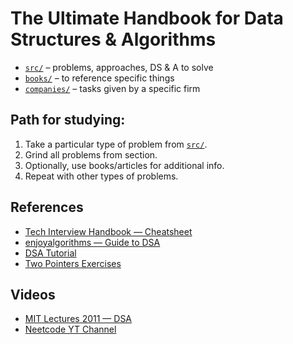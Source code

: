 # The Ultimate Handbook for Data Structures & Algorithms

- [`src/`](./src/README.md) – problems, approaches, DS & A to solve
- [`books/`](./books/README.md) – to reference specific things
- [`companies/`](./companies/README.md) – tasks given by a specific firm


## Path for studying:

1. Take a particular type of problem from [`src/`](./src/README.md).
2. Grind all problems from section.
3. Optionally, use books/articles for additional info.
4. Repeat with other types of problems.

## References

* [Tech Interview Handbook — Cheatsheet](https://www.techinterviewhandbook.org/algorithms/study-cheatsheet/)
* [enjoyalgorithms — Guide to DSA](https://enjoyalgorithms.com/blog/step-by-step-guidance-to-master-data-structure-and-algorithms-for-coding-interview)
* [DSA Tutorial](https://www.geeksforgeeks.org/learn-data-structures-and-algorithms-dsa-tutorial/)
* [Two Pointers Exercises](https://towardsdatascience.com/two-pointer-approach-python-code-f3986b602640)

## Videos

* [MIT Lectures 2011 — DSA](https://ocw.mit.edu/courses/6-006-introduction-to-algorithms-fall-2011/video_galleries/lecture-videos/)
* [Neetcode YT Channel](https://www.youtube.com/@NeetCode)

